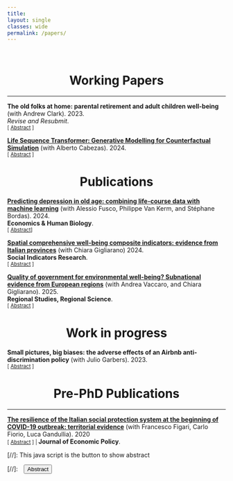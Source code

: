 ```yaml
---
title: 
layout: single
classes: wide
permalink: /papers/
---
```

<br/> 

<!-- Google Tag Manager (noscript) -->
<noscript><iframe src="https://www.googletagmanager.com/ns.html?id=GTM-PNS829G"
height="0" width="0" style="display:none;visibility:hidden"></iframe></noscript>
<!-- End Google Tag Manager (noscript) -->

# <center> Working Papers </center>
- - -
**The old folks at home: parental retirement and adult children well-being** (with Andrew Clark). 2023. <br/>
*Revise and Resubmit*. <br/>
<small>[ <a href="#/" onclick="visib('retirement')">Abstract</a> ] </small>

<div id="retirement" style="display: none; text-align: justify; line-height: 1.2" ><small>
This paper explores the causal effect of parental retirement on adult children's well-being, an area primarily overlooked in current literature. As societies age and retirement rates increase, policymakers concerned with the financial sustainability of pension systems must comprehend these ripple effects. We capitalize on the UK eligibility age for the State Pension and the provisions of the UK 1995 and the UK 2011 Pension Acts, which increased retirement ages to a great extent. Fuzzy Regression Discontinuity Design estimates show maternal retirement increases adult children's life and income satisfaction by 0.22 and 0.19 standard deviations in the short run. Difference-in-differences estimate reveals that paternal retirement negatively impacts life and income satisfaction by 0.11 and 0.08 standard deviations. The well-being response is most significant for adult children in low-income bands, with childcare responsibilities, and living in close geographic proximity to their parents.
</small><br><br/></div>

**[Life Sequence Transformer: Generative Modelling for Counterfactual Simulation](https://arxiv.org/abs/2506.01874)** (with Alberto Cabezas). 2024. <br/>
<small>[ <a href="#/" onclick="visib('genAI')">Abstract</a> ] </small>

<div id="genAI" style="display: none; text-align: justify; line-height: 1.2" ><small>
Social sciences rely on counterfactual analysis using surveys and administrative data, generally depending on strong assumptions or the existence of suitable control groups, to evaluate policy interventions and estimate causal effects. We propose a novel approach that leverages the Transformer architecture to simulate counterfactual life trajectories from large-scale administrative records. Our contributions are: the design of a novel encoding method that transforms longitudinal administrative data to sequences and the proposal of a generative model tailored to life sequences with overlapping events across life domains. We test our method using data from the Istituto Nazionale di Previdenza Sociale (INPS), showing that it enables the realistic and coherent generation of life trajectories. This framework offers a scalable alternative to classical counterfactual identification strategy, such as difference-in-differences and synthetic controls, particularly in contexts where these methods are infeasible or their assumptions unverifiable. We validate the model's utility by comparing generated life trajectories against established findings from causal studies, demonstrating its potential to enrich labour market research and policy evaluation through individual-level simulations.
</small><br><br/></div>

# <center> Publications </center>

**[Predicting depression in old age: combining life-course data with machine learning](https://www.sciencedirect.com/science/article/pii/S1570677X23001120?via%3Dihub)** (with Alessio Fusco, Philippe Van Kerm, and Stéphane Bordas). 2024. <br/>
**Economics & Human Biology**. <br/>
<small>[ <a href="#/" onclick="visib('log0')">Abstract</a>] </small>

<div id="log0" style="display: none; text-align: justify; line-height: 1.2" ><small>
Depression in old age has negative individual and societal consequences. With ageing populations, understanding life course factors that raise the risk of clinical depression in old age may reduce healthcare costs and guide resources allocation. In this paper, we estimate the risk of self-reported depression by combining adult life course trajectories and childhood conditions in supervised machine learning algorithms. Our contribution is threefold. Using data from the Survey of Health, Ageing and Retirement in Europe (SHARE), we first implement and compare the performance of six alternative machine learning algorithms. Second, we analyse the performance of the algorithms using different life-course data configurations. While we obtain similar predictive abilities between algorithms, we achieve the highest models' performance when employing high-dimensional and less structured data. Finally, we use the SHAP (SHapley Additive exPlanations) method to extract the most decisive depressive patterns by gender. Age, health, childhood conditions, and low education predict most depression risk later in life. In addition, we identify new predictive patterns in high-frequency emotion-enhancing life events and low utilization of dental care services.
</small><br><br/></div>

**[Spatial comprehensive well-being composite indicators: evidence from Italian provinces](https://link.springer.com/article/10.1007/s11205-023-03285-5)** (with Chiara Gigliarano) 2024. <br/>
**Social Indicators Research**. <br/>
<small>[ <a href="#/" onclick="visib('spatial')">Abstract</a> ] </small>

<div id="spatial" style="display: none; text-align: justify; line-height: 1.2" ><small>
This paper proposes spatial comprehensive composite indicators to evaluate the wellbeing levels and ranking of Italian provinces with data from the Equitable and Sustainable Well-Being (BES) dashboard. We use a method based on Bayesian latent factor models, which allow us to include spatial dependence across Italian provinces, quantify uncertainty in the resulting estimates, and estimate data-driven weights for elementary indicators. The results reveal that the inclusion of spatial information changes the resulting composite indicator rankings compared to those produced by traditional composite indicators’ approaches. Estimated social and economic well-being is unequally distributed among southern and northern Italian provinces. In contrast, the environmental dimension appears less spatially clustered, and its composite indicators also reach above average levels in the southern provinces. The time series of well-being composite indicators of Italian macro-areas shows clustering and macro-areas discrimination on larger territorial units.
</small><br><br/></div>

**[Quality of government for environmental well-being? Subnational evidence from European regions](https://www.tandfonline.com/doi/full/10.1080/21681376.2025.2475113)** (with Andrea Vaccaro, and Chiara Gigliarano). 2025. <br/>
**Regional Studies, Regional Science**. <br/>
<small>[ <a href="#/" onclick="visib('environmental')">Abstract</a> ] </small>

<div id="environmental" style="display: none; text-align: justify; line-height: 1.2" ><small>
This study investigates the relationship between quality of government and environmental wellbeing in 233 European regions at the NUTS-2 level. We find that subnational environmental data is spatially interdependent and construct a set of composite indicators of environmental wellbeing through Bayesian spatial factor analysis. By using these composite indicators in linear regressions, we demonstrate that institutional quality is a key determinant of environmental wellbeing. We also find that the institutions-environment nexus varies across dimensions of environmental wellbeing – institutions matter especially for air and soil quality. Policymakers should be aware that environmental destruction can be tackled by building more effective regional institutions.
</small><br><br/></div>

# <center> Work in progress </center>


**Small pictures, big biases: the adverse effects of an Airbnb anti-discrimination policy** (with Julio Garbers). 2023. <br/>
<small>[ <a href="#/" onclick="visib('airbnb')">Abstract</a> ] </small>

<div id="airbnb" style="display: none; text-align: justify; line-height: 1.2" ><small>
Using scraped data from the Airbnb platform in New York City alongside innovative face classification algorithms, we show that Black minority hosts have a 6-percentage-point lower occupancy rate compared to their white counterparts, with no pricing differences. For Asians and Hispanics, no significant variations were found. Second, we examine the effect of an Airbnb design change, which reduces the prominence of profile pictures on users' personal pages. Difference-in-differences design and event-study methods reveal this intervention does not narrow the occupancy rate gap. Instead, it amplifies the White-Black disparity by 4 percentage points in the short run. Supporting this finding, we observe that Black hosts negatively affected by the design transformation reacted by offering more basic amenities for their listings immediately after the design transformation. Our research indicates that reducing picture prominence exacerbates biases in detecting positive facial cues from profile pictures, disproportionately impacting Black minority hosts.
</small><br><br/></div>

# <center> Pre-PhD Publications </center>
- - -

**[The resilience of the Italian social protection system at the beginning of COVID-19 outbreak: territorial evidence](https://www.rivisteweb.it/doi/10.1429/97786)** (with Francesco Figari, Carlo Fiorio, Luca Gandullia). 2020 <br/>
<small>[ <a href="#/" onclick="visib('resilience')">Abstract</a> ] | </small>
**Journal of Economic Policy**. 
<div id="resilience" style="display: none; text-align: justify; line-height: 1.2" ><small>
The article provides a first quantification of the redistributive effects of automatic stabilizers and discretional policies imposed by the Italian government to limit the diffusion of COVID-19 in March 2020 and to compensate for income losses of individuals affected by the shutdown. In particular, we analyse the short term impact on family incomes, using the Italian module of EUROMOD which allow us to simulate the effects on incomes, poverty risks and inequality based on IT-SILC data combined with relevant information needed to identify the workers affected by the shutdown. The article provides timely evidence of the resilience of the Italian welfare state in the different geographical areas of the country facing an asymmetric shock, particularly strong from an economic perspective for some families and less for others even in the presence of compensative policies introduced by the government.
</small><br><br/></div>



[//]: This java script is the button to show abstract
<script>
 function visib(id) {
  var x = document.getElementById(id);
  if (x.style.display === "block") {
    x.style.display = "none";
  } else {
    x.style.display = "block";
  }
}
</script>

[//]:&emsp;<button onclick="visib('polariz')" class="btn btn--inverse btn--small">Abstract</button>
